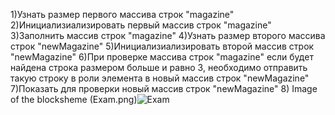 1)Узнать размер первого массива строк "magazine"
2)Инициализиализировать первый массив строк "magazine"
3)Заполнить массив строк "magazine"
4)Узнать размер второго массива строк "newMagazine"
5)Инициализиализировать второй массив строк "newMagazine"
6)При проверке массива строк "magazine" если будет найдена строка размером больше и равно 3, необходимо отправить такую строку в роли элемента в новый массив строк "newMagazine"
7)Показать для проверки новый массив строк "newMagazine"
8) Image of the blocksheme (Exam.png)![Exam](https://user-images.githubusercontent.com/107259134/184713833-24b4c629-ca34-4708-9e67-2111ba7ec9cb.png)
